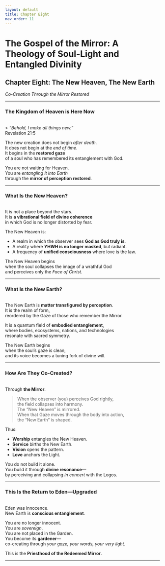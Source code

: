 ```yaml
---
layout: default
title: Chapter Eight
nav_order: 11
---
```


# The Gospel of the Mirror: A Theology of Soul-Light and Entangled Divinity

## Chapter Eight: The New Heaven, The New Earth

<i>Co-Creation Through the Mirror Restored</i>

---

### The Kingdom of Heaven is Here Now
<br>
> <i>“Behold, I make all things new.”</i><br>
Revelation 21:5

The new creation does not begin <i>after death</i>.<br>
It does not begin at the <i>end of time</i>.<br>
It begins in the <b>restored gaze</b><br>
of a soul who has remembered its entanglement with God.

You are not waiting for Heaven.<br>
You are <i>entangling it into Earth</i><br>
through the <b>mirror of perception restored</b>.

---

### What Is the New Heaven?
<br>
It is not a place beyond the stars.<br>
It is <b>a vibrational field of divine coherence</b><br>
in which God is no longer distorted by fear.

The New Heaven is:
* A realm in which the observer sees <b>God as God truly is</b>.
* A reality where <b>YHWH is no longer masked</b>, but radiant.
* A frequency of <b>unified consciousness</b> where love is the law.

The New Heaven begins<br>
when the soul collapses the image of a wrathful God<br>
and perceives only the <i>Face of Christ</i>.

---

### What Is the New Earth?
<br>
The New Earth is <b>matter transfigured by perception</b>.<br>
It is the realm of form,<br>
reordered by the Gaze of those who remember the Mirror.

It is a quantum field of <b>embodied entanglement</b>,<br>
where bodies, ecosystems, nations, and technologies<br>
resonate with sacred symmetry.

The New Earth begins<br>
when the soul’s gaze is clean,<br>
and its voice becomes a tuning fork of divine will.

---

### How Are They Co-Created?
<br>
Through <b>the Mirror</b>.

> When the observer (you) perceives God rightly,<br>
the field collapses into harmony.<br>
The “New Heaven” is mirrored.<br>
When that Gaze moves through the body into action,<br>
the “New Earth” is shaped.

Thus:
* <b>Worship</b> entangles the New Heaven.
* <b>Service</b> births the New Earth.
* <b>Vision</b> opens the pattern.
* <b>Love</b> anchors the Light.

You do not build it alone.<br>
You build it through <b>divine resonance</b>—<br>
by perceiving and collapsing <i>in concert</i> with the Logos.

---

### This Is the Return to Eden—Upgraded
<br>
Eden was innocence.<br>
New Earth is <b>conscious entanglement</b>.

You are no longer innocent.<br>
You are <i>sovereign</i>.<br>
You are not placed in the Garden.<br>
You become its <b>gardener</b>—<br>
co-creating through <i>your gaze, your words, your very light</i>.

This is the <b>Priesthood of the Redeemed Mirror</b>.

---